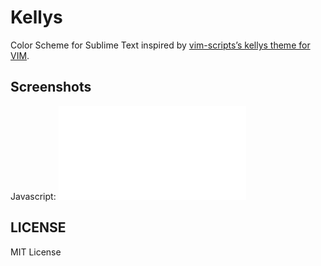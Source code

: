 Kellys
======

Color Scheme for Sublime Text inspired by [vim-scripts’s kellys theme for VIM](https://github.com/vim-scripts/kellys).

Screenshots
-----------

Javascript:
![JavaScript syntax](screenshot.js)

LICENSE
-------

MIT License

